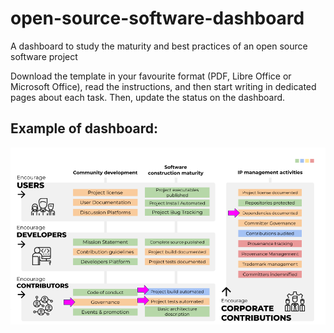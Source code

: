 # open-source-software-dashboard
A dashboard to study the maturity and best practices of an open source software project

Download the template in your favourite format (PDF, Libre Office or Microsoft Office), read the instructions, and then start writing in dedicated pages about each task. Then, update the status on the dashboard.

## Example of dashboard:

![Example of dashboard](/dashboard-example.png)
